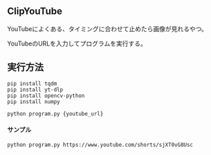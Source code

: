 ## ClipYouTube

YouTubeによくある、タイミングに合わせて止めたら画像が見れるやつ。

YouTubeのURLを入力してプログラムを実行する。



## 実行方法

```
pip install tqdm
pip install yt-dlp
pip install opencv-python
pip install numpy

python program.py {youtube_url}
```

#### サンプル

```
python program.py https://www.youtube.com/shorts/sjXT0vG8Usc
```

